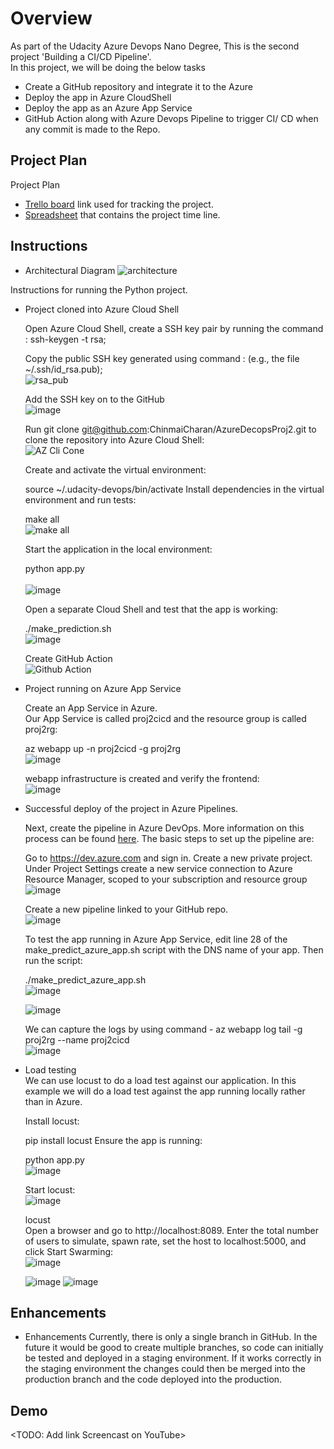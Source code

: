 # Overview

As part of the Udacity Azure Devops Nano Degree, This is the second project 'Building a CI/CD Pipeline'. <br />
In this project, we will be doing the below tasks<br />
* Create a GitHub repository and integrate it to the Azure<br />
* Deploy the app in Azure CloudShell<br />
* Deploy the app as an Azure App Service<br />
* GitHub Action along with Azure Devops Pipeline to trigger CI/ CD when any commit is made to the Repo.<br />

## Project Plan
Project Plan

* [Trello board](https://trello.com/b/j7XvQMlY/azure-proj-2) link used for tracking the project.
* [Spreadsheet](https://github.com/ChinmaiCharan/AzureDevopsProj2/files/7774851/project-management-template.xlsx) that contains the project time line.

## Instructions
* Architectural Diagram
![architecture](https://user-images.githubusercontent.com/95535252/147277332-0ebd5f83-7d24-432b-8408-e439d75a0abb.jpg)

Instructions for running the Python project.  

* Project cloned into Azure Cloud Shell

  Open Azure Cloud Shell, create a SSH key pair by running the command : ssh-keygen -t rsa;
  
  Copy the public SSH key generated using command : (e.g., the file ~/.ssh/id_rsa.pub);<br />
  ![rsa_pub](https://user-images.githubusercontent.com/95535252/147278056-bd402a95-9d3e-473d-ad57-5f2e0ecf9f5d.JPG)
  
  Add the SSH key on to the GitHub<br />
  ![image](https://user-images.githubusercontent.com/95535252/147277272-d439ae37-9a93-4888-99e5-52b17ab6d00e.png) 

  Run git clone git@github.com:ChinmaiCharan/AzureDecopsProj2.git to clone the repository into Azure Cloud Shell:<br />
 ![AZ Cli Cone](https://user-images.githubusercontent.com/95535252/147367226-ccb82812-dd5c-4433-9d55-a0622978ae58.JPG)

  Create and activate the virtual environment:

  source ~/.udacity-devops/bin/activate
  Install dependencies in the virtual environment and run tests:

  make all  <br />
  ![make all](https://user-images.githubusercontent.com/95535252/147281007-8838ba0d-d489-463e-843f-6bb145ed7285.jpg)

  Start the application in the local environment:
  
  python app.py<br />  
  ![image](https://user-images.githubusercontent.com/95535252/147283414-c9ce9507-08e0-4355-b098-8c0ab2829ed4.png)
  
   Open a separate Cloud Shell and test that the app is working:

  ./make_prediction.sh<br />
  ![image](https://user-images.githubusercontent.com/95535252/147283768-97bb0c4b-4179-4dfd-8c4a-18023f1b47e4.png)

  Create GitHub Action<br />
  ![Github Action](https://user-images.githubusercontent.com/95535252/147286406-35e15490-df9b-4989-a251-0db900d8a7bd.JPG)

* Project running on Azure App Service

  Create an App Service in Azure.<br />
  Our App Service is called proj2cicd and the resource group is called proj2rg:<br />

  az webapp up -n proj2cicd -g proj2rg<br />
  ![image](https://user-images.githubusercontent.com/95535252/147284016-6181d4be-12ed-4186-91ad-62e1288b796c.png)

  webapp infrastructure is created and verify the frontend:<br />
  ![image](https://user-images.githubusercontent.com/95535252/147285263-27a24129-fcbd-4392-9bca-1cf339082dfb.png)

* Successful deploy of the project in Azure Pipelines.

  Next, create the pipeline in Azure DevOps. More information on this process can be found [here](https://docs.microsoft.com/en-us/azure/devops/pipelines/ecosystems/python-webapp?view=azure-devops). The basic steps to set up the pipeline are:

  Go to https://dev.azure.com and sign in.
  Create a new private project.
  Under Project Settings create a new service connection to Azure Resource Manager, scoped to your subscription and resource group<br />
  ![image](https://user-images.githubusercontent.com/95535252/147286650-2794a94c-067f-493b-b8a7-d8bda096617d.png)

  Create a new pipeline linked to your GitHub repo.<br />
  ![image](https://user-images.githubusercontent.com/95535252/147286879-0a0a0ac6-a3db-4a15-9d32-634a2a5db970.png)

  To test the app running in Azure App Service, edit line 28 of the make_predict_azure_app.sh script with the DNS name of your app. Then run the script:

  ./make_predict_azure_app.sh<br />
  ![image](https://user-images.githubusercontent.com/95535252/147288231-5a8d50cd-6260-47a3-bf5f-7c06b5b50bb9.png)

  ![image](https://user-images.githubusercontent.com/95535252/147288299-583f26dd-f609-4bae-97e3-4b7fe0ecc339.png)
  
  We can capture the logs by using command - az webapp log tail -g proj2rg --name proj2cicd<br />
  ![image](https://user-images.githubusercontent.com/95535252/147288556-5b04d576-efee-4c00-b13d-cc4ae05afd45.png)



* Load testing<br />
  We can use locust to do a load test against our application. In this example we will do a load test against the app running locally rather than in Azure.

  Install locust:

  pip install locust
  Ensure the app is running:

  python app.py<br />
  ![image](https://user-images.githubusercontent.com/95535252/147288676-86b6c02d-786f-4178-8044-e205fdb41361.png)

  Start locust:<br />
  ![image](https://user-images.githubusercontent.com/95535252/147288723-8221d284-a3c5-4c09-8f7a-14dd6feeb1af.png)

  locust<br />
  Open a browser and go to http://localhost:8089. Enter the total number of users to simulate, spawn rate, set the host to localhost:5000, and click Start Swarming:<br />
  ![image](https://user-images.githubusercontent.com/95535252/147289030-f4a84d9e-0e74-4eb3-af0f-51ac7bfc3c25.png)

  ![image](https://user-images.githubusercontent.com/95535252/147288975-31ced630-a89f-4db5-89a1-246cccb3c7ba.png)
  ![image](https://user-images.githubusercontent.com/95535252/147288992-f9010834-5df9-431e-a168-41f0cda608a1.png)

## Enhancements
* Enhancements
  Currently, there is only a single branch in GitHub. In the future it would be good to create multiple branches, so code can initially be tested and deployed in a staging         environment. If it works correctly in the staging environment the changes could then be merged into the production branch and the code deployed into the production.

## Demo 

<TODO: Add link Screencast on YouTube>


